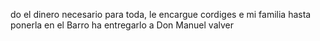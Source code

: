 do el dinero necesario para toda, le encargue cordiges e mi familia hasta ponerla en el Barro ha entregarlo a Don Manuel valver